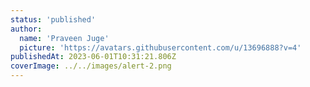 ```yaml
---
status: 'published'
author:
  name: 'Praveen Juge'
  picture: 'https://avatars.githubusercontent.com/u/13696888?v=4'
publishedAt: 2023-06-01T10:31:21.806Z
coverImage: ../../images/alert-2.png
---
```

